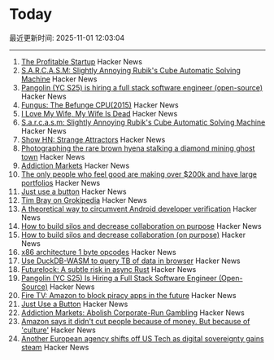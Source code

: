 # Today

最近更新时间: 2025-11-01 12:03:04

--- 
1. [The Profitable Startup](https://linear.app/now/the-profitable-startup) Hacker News
2. [S.A.R.C.A.S.M: Slightly Annoying Rubik's Cube Automatic Solving Machine](https://github.com/vindar/SARCASM) Hacker News
3. [Pangolin (YC S25) is hiring a full stack software engineer (open-source)](https://docs.pangolin.net/careers/software-engineer-full-stack) Hacker News
4. [Fungus: The Befunge CPU(2015)](https://www.bedroomlan.org/hardware/fungus/) Hacker News
5. [I Love My Wife, My Wife Is Dead](https://www.bingqiangao.com/poetry/i-love-my-wife-my-wife-is-dead) Hacker News
6. [S.a.r.c.a.s.m: Slightly Annoying Rubik's Cube Automatic Solving Machine](https://github.com/vindar/SARCASM) Hacker News
7. [Show HN: Strange Attractors](https://blog.shashanktomar.com/posts/strange-attractors) Hacker News
8. [Photographing the rare brown hyena stalking a diamond mining ghost town](https://www.bbc.com/future/article/20251014-the-rare-hyena-stalking-a-diamond-mining-ghost-town) Hacker News
9. [Addiction Markets](https://www.thebignewsletter.com/p/addiction-markets-abolish-corporate) Hacker News
10. [The only people who feel good are making over $200k and have large portfolios](https://fortune.com/2025/10/24/why-is-economy-so-bad-recession-not-inflation-fed-rate-cuts-2025/) Hacker News
11. [Just use a button](https://gomakethings.com/just-use-a-button/) Hacker News
12. [Tim Bray on Grokipedia](https://www.tbray.org/ongoing/When/202x/2025/10/28/Grokipedia) Hacker News
13. [A theoretical way to circumvent Android developer verification](https://enaix.github.io/2025/10/30/developer-verification.html) Hacker News
14. [How to build silos and decrease collaboration on purpose](https://www.rubick.com/how-to-build-silos-and-decrease-collaboration/) Hacker News
15. [How to build silos and decrease collaboration (on purpose)](https://www.rubick.com/how-to-build-silos-and-decrease-collaboration/) Hacker News
16. [x86 architecture 1 byte opcodes](https://www.sandpile.org/x86/opc_1.htm) Hacker News
17. [Use DuckDB-WASM to query TB of data in browser](https://lil.law.harvard.edu/blog/2025/10/24/rethinking-data-discovery-for-libraries-and-digital-humanities/) Hacker News
18. [Futurelock: A subtle risk in async Rust](https://rfd.shared.oxide.computer/rfd/0609) Hacker News
19. [Pangolin (YC S25) Is Hiring a Full Stack Software Engineer (Open-Source)](https://docs.pangolin.net/careers/software-engineer-full-stack) Hacker News
20. [Fire TV: Amazon to block piracy apps in the future](https://www.heise.de/en/news/Fire-TV-Amazon-to-block-piracy-apps-in-the-future-10964878.html) Hacker News
21. [Just Use a Button](https://gomakethings.com/just-use-a-button/) Hacker News
22. [Addiction Markets: Abolish Corporate-Run Gambling](https://www.thebignewsletter.com/p/addiction-markets-abolish-corporate) Hacker News
23. [Amazon says it didn't cut people because of money. But because of 'culture'](https://www.cnn.com/2025/10/30/tech/amazon-layoffs-andy-jassy-ai-culture) Hacker News
24. [Another European agency shifts off US Tech as digital sovereignty gains steam](https://www.zdnet.com/article/another-european-agency-ditches-big-tech-as-digital-sovereignty-movement-gains-steam/) Hacker News
